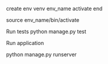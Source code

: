 create env
venv env_name
activate end

source env_name/bin/activate

Run tests
python manage.py test 

Run application

python manage.py runserver

